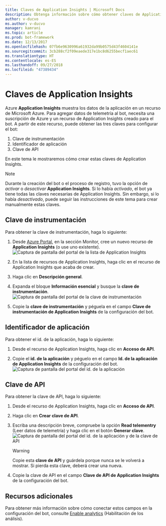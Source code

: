 ```yaml
---
title: Claves de Application Insights | Microsoft Docs
description: Obtenga información sobre cómo obtener claves de Application Insights para agregar datos de telemetría a un bot.
author: v-ducvo
ms.author: v-ducvo
manager: kamrani
ms.topic: article
ms.prod: bot-framework
ms.date: 12/13/2017
ms.openlocfilehash: 07fb6e9630996a61932da99b0575d43f4604141e
ms.sourcegitcommit: 3cb288cf2f09eaede317e1bc8d6255becf1aec61
ms.translationtype: HT
ms.contentlocale: es-ES
ms.lasthandoff: 09/27/2018
ms.locfileid: "47389434"
---
```

# <a name="application-insights-keys"></a>Claves de Application Insights

Azure **Application Insights** muestra los datos de la aplicación en un recurso de Microsoft Azure. Para agregar datos de telemetría al bot, necesita una suscripción de Azure y un recurso de Application Insights creado para el bot. A partir de este recurso, puede obtener las tres claves para configurar el bot:

1. Clave de instrumentación
2. Identificador de aplicación
3. Clave de API

En este tema le mostraremos cómo crear estas claves de Application Insights.

> [!NOTE]
> Durante la creación del bot o el proceso de registro, tuvo la opción de *activar* o *desactivar* **Application Insights**. Si lo había *activado*, el bot ya tiene todas las claves necesarias de Application Insights. Sin embargo, si lo había *desactivado*, puede seguir las instrucciones de este tema para crear manualmente estas claves.

## <a name="instrumentation-key"></a>Clave de instrumentación

Para obtener la clave de instrumentación, haga lo siguiente:
1. Desde [Azure Portal](http://portal.azure.com), en la sección Monitor, cree un nuevo recurso de **Application Insights** (o use uno existente).
![Captura de pantalla del portal de la lista de Application Insights](~/media/portal-app-insights-add-new.png)

2. En la lista de recursos de Application Insights, haga clic en el recurso de Application Insights que acaba de crear.

3. Haga clic en **Descripción general**.

4. Expanda el bloque **Información esencial** y busque la **clave de instrumentación**. 
![Captura de pantalla del portal de la clave de instrumentación](~/media/portal-app-insights-instrumentation-key.png)

5. Copie la **clave de instrumentación** y péguela en el campo **Clave de instrumentación de Application Insights** de la configuración del bot.

## <a name="application-id"></a>Identificador de aplicación

Para obtener el id. de la aplicación, haga lo siguiente:
1. Desde el recurso de Application Insights, haga clic en **Acceso de API**.

2. Copie el **id. de la aplicación** y péguelo en el campo **Id. de la aplicación de Application Insights** de la configuración del bot. 
![Captura de pantalla del portal del id. de la aplicación](~/media/portal-app-insights-appid.png)

## <a name="api-key"></a>Clave de API

Para obtener la clave de API, haga lo siguiente:
1. Desde el recurso de Application Insights, haga clic en **Acceso de API**.

2. Haga clic en **Crear clave de API**.

3. Escriba una descripción breve, compruebe la opción **Read telementry** (Leer datos de telemetría) y haga clic en el botón **Generar clave**.
![Captura de pantalla del portal del id. de la aplicación y de la clave de API](~/media/portal-app-insights-appid-apikey.png)

   > [!WARNING]
   > Copie esta **clave de API** y guárdela porque nunca se le volverá a mostrar. Si pierda esta clave, deberá crear una nueva.

4. Copie la clave de API en el campo **Clave de API de Application Insights** de la configuración del bot.

## <a name="additional-resources"></a>Recursos adicionales
Para obtener más información sobre cómo conectar estos campos en la configuración del bot, consulte [Enable analytics](~/bot-service-manage-analytics.md#enable-analytics) (Habilitación de los análisis).